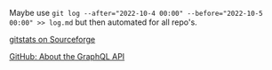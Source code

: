 Maybe use `git log --after="2022-10-4 00:00" --before="2022-10-5 00:00" >> log.md` but then automated for all repo's.


[gitstats on Sourceforge](https://gitstats.sourceforge.net/)

[GitHub: About the GraphQL API](https://docs.github.com/en/graphql/overview/about-the-graphql-api)